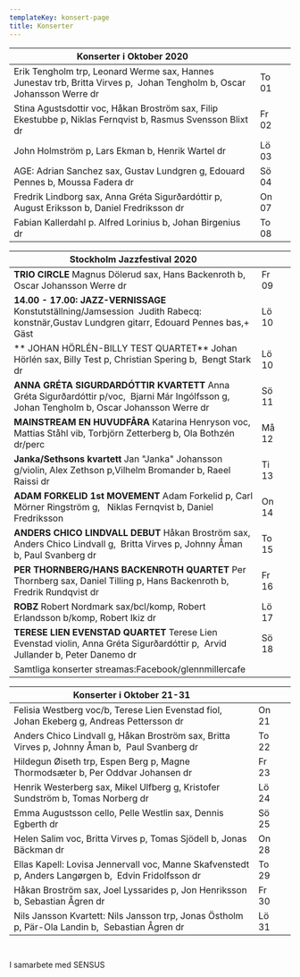 ```yaml
---
templateKey: konsert-page
title: Konserter
---
```



| Konserter i Oktober 2020                                                                                                                                                      |       |     |
| -------------------------------------------------------------------------------------------------------------------------------------------------------------------------- | ----- | ---
|Erik Tengholm trp, Leonard Werme sax, Hannes Junestav trb, Britta Virves p,  Johan Tengholm b, Oscar Johansson Werre dr|To 01|
|Stina Agustsdottir voc, Håkan Broström sax, Filip Ekestubbe p, Niklas Fernqvist b, Rasmus Svensson Blixt dr|Fr 02|
|John Holmström p, Lars Ekman b, Henrik Wartel dr|Lö 03|
|AGE: Adrian Sanchez sax, Gustav Lundgren g, Edouard Pennes b, Moussa Fadera dr|Sö 04|
|Fredrik Lindborg sax, Anna Gréta Sigurðardóttir p, August Eriksson b, Daniel Fredriksson dr|On 07|	
|Fabian Kallerdahl p. Alfred Lorinius b, Johan Birgenius dr|To 08|

| Stockholm Jazzfestival 2020                                                                                                                                                      |       |     |
| -------------------------------------------------------------------------------------------------------------------------------------------------------------------------- | ----- | ---
|**TRIO CIRCLE** Magnus Dölerud sax, Hans Backenroth b, Oscar Johansson Werre dr|Fr 09|
|**14.00 - 17.00:  JAZZ-VERNISSAGE** Konstutställning/Jamsession 	            Judith Rabecq: konstnär,Gustav Lundgren gitarr, Edouard Pennes bas,+ Gäst|Lö 10|
|** JOHAN HÖRLÉN-BILLY TEST QUARTET** Johan Hörlén sax, Billy Test p, Christian Spering b,  Bengt Stark dr|Lö 10|
|**ANNA GRÉTA SIGURDARDÓTTIR KVARTETT** Anna Gréta Sigurðardóttir p/voc,  Bjarni Már Ingólfsson g, Johan Tengholm b, Oscar Johansson Werre dr |Sö 11 |
|**MAINSTREAM EN HUVUDFÅRA** Katarina Henryson voc, Mattias Ståhl vib, Torbjörn Zetterberg b, Ola Bothzén dr/perc| Må 12|
|**Janka/Sethsons kvartett** Jan "Janka" Johansson g/violin, Alex Zethson p,Vilhelm Bromander b, Raeel Raissi dr |Ti 13|
|**ADAM FORKELID  1st MOVEMENT** Adam Forkelid p, Carl Mörner Ringström g,   Niklas Fernqvist b, Daniel Fredriksson|On 14|
|**ANDERS CHICO LINDVALL DEBUT** Håkan Broström sax, Anders Chico Lindvall g,  Britta Virves p, Johnny Åman b, Paul Svanberg dr|To 15|
| **PER THORNBERG/HANS BACKENROTH QUARTET** Per Thornberg sax, Daniel Tilling p, Hans Backenroth b, Fredrik Rundqvist dr|Fr 16|
|**ROBZ** Robert Nordmark sax/bcl/komp, Robert Erlandsson b/komp, Robert Ikiz dr|Lö 17|
|**TERESE LIEN EVENSTAD QUARTET** Terese Lien Evenstad violin, Anna Gréta Sigurðardóttir p,  Arvid Jullander b, Peter Danemo dr|Sö 18|
|Samtliga konserter streamas:Facebook/glennmillercafe|

| Konserter i Oktober 21-31                                                                                                                                                       |       |     |
| -------------------------------------------------------------------------------------------------------------------------------------------------------------------------- | ----- | ---
|Felisia Westberg voc/b, Terese Lien Evenstad fiol, Johan Ekeberg g, Andreas Pettersson dr|On 21|
|Anders Chico Lindvall g, Håkan Broström sax, Britta Virves p, Johnny Åman b,  Paul Svanberg dr|To 22|
|Hildegun Øiseth trp, Espen Berg p, Magne Thormodsæter b, Per Oddvar Johansen dr|Fr 23|
|Henrik Westerberg sax, Mikel Ulfberg g, Kristofer Sundström b, Tomas Norberg dr|Lö 24|
|Emma Augustsson cello, Pelle Westlin sax, Dennis Egberth dr|Sö 25|
|Helen Salim voc, Britta Virves p, Tomas Sjödell b, Jonas Bäckman dr  |On 28|
| Ellas Kapell: Lovisa Jennervall voc, Manne Skafvenstedt p, Anders Langørgen b,  Edvin Fridolfsson dr|To 29|
| Håkan Broström sax, Joel Lyssarides p, Jon Henriksson b, Sebastian Ågren dr|Fr 30|
|Nils Jansson Kvartett: Nils Jansson trp, Jonas Östholm p, Pär-Ola Landin b,  Sebastian Ågren dr|Lö 31|
        

                  	            	          


	

   
 



I samarbete med SENSUS
